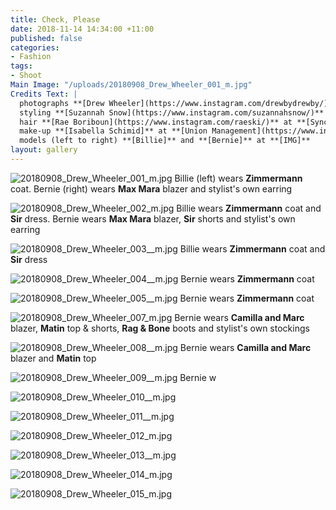 ```yaml
---
title: Check, Please
date: 2018-11-14 14:34:00 +11:00
published: false
categories:
- Fashion
tags:
- Shoot
Main Image: "/uploads/20180908_Drew_Wheeler_001_m.jpg"
Credits Text: |
  photographs **[Drew Wheeler](https://www.instagram.com/drewbydrewby/)** at **[Union Management](https://www.instagram.com/union_management/)**
  styling **[Suzannah Snow](https://www.instagram.com/suzannahsnow/)**
  hair **[Rae Boriboun](https://www.instagram.com/raeski/)** at **[Sync](https://www.instagram.com/syncproductionandmanagement/)** using **Original** & **Mineral**
  make-up **[Isabella Schimid]** at **[Union Management](https://www.instagram.com/union_management/)
  models (left to right) **[Billie]** and **[Bernie]** at **[IMG]**
layout: gallery
---
```


![20180908_Drew_Wheeler_001_m.jpg](/uploads/20180908_Drew_Wheeler_001_m.jpg)
Billie (left) wears **Zimmermann** coat. Bernie (right) wears **Max Mara** blazer and stylist's own earring

![20180908_Drew_Wheeler_002_m.jpg](/uploads/20180908_Drew_Wheeler_002_m.jpg)
Billie wears **Zimmermann** coat and **Sir** dress. Bernie wears **Max Mara** blazer, **Sir** shorts and stylist's own earring

![20180908_Drew_Wheeler_003__m.jpg](/uploads/20180908_Drew_Wheeler_003__m.jpg)
Billie wears **Zimmermann** coat and **Sir** dress

![20180908_Drew_Wheeler_004__m.jpg](/uploads/20180908_Drew_Wheeler_004__m.jpg)
Bernie wears **Zimmermann** coat

![20180908_Drew_Wheeler_005__m.jpg](/uploads/20180908_Drew_Wheeler_005__m.jpg)
Bernie wears **Zimmermann** coat

![20180908_Drew_Wheeler_007_m.jpg](/uploads/20180908_Drew_Wheeler_007_m.jpg)
Bernie wears **Camilla and Marc** blazer, **Matin** top & shorts, **Rag & Bone** boots and stylist's own stockings

![20180908_Drew_Wheeler_008__m.jpg](/uploads/20180908_Drew_Wheeler_008__m.jpg)
Bernie wears **Camilla and Marc** blazer and **Matin** top

![20180908_Drew_Wheeler_009__m.jpg](/uploads/20180908_Drew_Wheeler_009__m.jpg)
Bernie w

![20180908_Drew_Wheeler_010__m.jpg](/uploads/20180908_Drew_Wheeler_010__m.jpg)

![20180908_Drew_Wheeler_011__m.jpg](/uploads/20180908_Drew_Wheeler_011__m.jpg)

![20180908_Drew_Wheeler_012_m.jpg](/uploads/20180908_Drew_Wheeler_012_m.jpg)

![20180908_Drew_Wheeler_013__m.jpg](/uploads/20180908_Drew_Wheeler_013__m.jpg)

![20180908_Drew_Wheeler_014_m.jpg](/uploads/20180908_Drew_Wheeler_014_m.jpg)

![20180908_Drew_Wheeler_015_m.jpg](/uploads/20180908_Drew_Wheeler_015_m.jpg)


